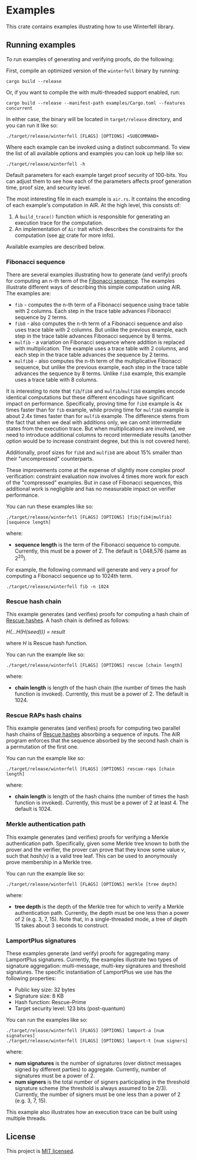 # Examples
This crate contains examples illustrating how to use Winterfell library.

## Running examples
To run examples of generating and verifying proofs, do the following:

First, compile an optimized version of the `winterfell` binary by running:
```
cargo build --release
```
Or, if you want to compile the with multi-threaded support enabled, run:
```
cargo build --release --manifest-path examples/Cargo.toml --features concurrent
```

In either case, the binary will be located in `target/release` directory, and you can run it like so:
```
./target/release/winterfell [FLAGS] [OPTIONS] <SUBCOMMAND>
```
Where each example can be invoked using a distinct subcommand. To view the list of all available options and examples you can look up help like so:

```
./target/release/winterfell -h
```

Default parameters for each example target proof security of 100-bits. You can adjust them to see how each of the parameters affects proof generation time, proof size, and security level.

The most interesting file in each example is `air.rs`. It contains the encoding of each example's computation in AIR. At the high level, this consists of:

1. A `build_trace()` function which is responsible for generating an execution trace for the computation.
2. An implementation of `Air` trait which describes the constraints for the computation (see [air](../air) crate for more info).

Available examples are described below.

### Fibonacci sequence
There are several examples illustrating how to generate (and verify) proofs for computing an n-th term of the [Fibonacci sequence](https://en.wikipedia.org/wiki/Fibonacci_number). The examples illustrate different ways of describing this simple computation using AIR. The examples are:

* `fib` - computes the n-th term of a Fibonacci sequence using trace table with 2 columns. Each step in the trace table advances Fibonacci sequence by 2 terms.
* `fib8` - also computes the n-th term of a Fibonacci sequence and also uses trace table with 2 columns. But unlike the previous example, each step in the trace table advances Fibonacci sequence by 8 terms.
* `mulfib` - a variation on Fibonacci sequence where addition is replaced with multiplication. The example uses a trace table with 2 columns, and each step in the trace table advances the sequence by 2 terms.
* `mulfib8` - also computes the n-th term of the multiplicative Fibonacci sequence, but unlike the previous example, each step in the trace table advances the sequence by 8 terms. Unlike `fib8` example, this example uses a trace table with 8 columns.

It is interesting to note that `fib`/`fib8` and `mulfib`/`mulfib8` examples encode identical computations but these different encodings have significant impact on performance. Specifically, proving time for `fib8` example is 4x times faster than for `fib` example, while proving time for `mulfib8` example is about 2.4x times faster than for `mulfib` example. The difference stems from the fact that when we deal with additions only, we can omit intermediate states from the execution trace. But when multiplications are involved, we need to introduce additional columns to record intermediate results (another option would be to increase constraint degree, but this is not covered here).

Additionally, proof sizes for `fib8` and `mulfib8` are about 15% smaller than their "uncompressed" counterparts.

These improvements come at the expense of slightly more complex proof verification: constraint evaluation now involves 4 times more work for each of the "compressed" examples. But in case of Fibonacci sequences, this additional work is negligible and has no measurable impact on verifier performance.

You can run these examples like so:
```
./target/release/winterfell [FLAGS] [OPTIONS] [fib|fib4|mulfib] [sequence length]
```
where:

* **sequence length** is the term of the Fibonacci sequence to compute. Currently, this must be a power of 2. The default is 1,048,576 (same as 2<sup>20</sup>).

For example, the following command will generate and very a proof for computing a Fibonacci sequence up to 1024th term.
```
./target/release/winterfell fib -n 1024 
```

### Rescue hash chain
This example generates (and verifies) proofs for computing a hash chain of [Rescue hashes](https://eprint.iacr.org/2019/426). A hash chain is defined as follows:

*H(...H(H(seed))) = result*

where *H* is Rescue hash function.

You can run the example like so:
```
./target/release/winterfell [FLAGS] [OPTIONS] rescue [chain length]
```
where:

* **chain length** is length of the hash chain (the number of times the hash function is invoked). Currently, this must be a power of 2. The default is 1024.

### Rescue RAPs hash chains
This example generates (and verifies) proofs for computing two parallel hash chains of [Rescue hashes](https://eprint.iacr.org/2019/426) absorbing a
sequence of inputs. The AIR program enforces that the sequence absorbed by the second hash chain is a permutation of the first one.

You can run the example like so:
```
./target/release/winterfell [FLAGS] [OPTIONS] rescue-raps [chain length]
```
where:

* **chain length** is length of the hash chains (the number of times the hash function is invoked). Currently, this must be a power of 2 at least 4. The default is 1024.

### Merkle authentication path
This example generates (and verifies) proofs for verifying a Merkle authentication path. Specifically, given some Merkle tree known to both the prover and the verifier, the prover can prove that they know some value *v*, such that *hash(v)* is a valid tree leaf. This can be used to anonymously prove membership in a Merkle tree.

You can run the example like so:
```
./target/release/winterfell [FLAGS] [OPTIONS] merkle [tree depth]
```
where:

* **tree depth** is the depth of the Merkle tree for which to verify a Merkle authentication path. Currently, the depth must be one less than a power of 2 (e.g. 3, 7, 15). Note that, in a single-threaded mode, a tree of depth 15 takes about 3 seconds to construct.

### LamportPlus signatures
These examples generate (and verify) proofs for aggregating many LamportPlus signatures. Currently, the examples illustrate two types of signature aggregation: multi-message, multi-key signatures and threshold signatures. The specific instantiation of LamportPlus we use has the following properties:

* Public key size: 32 bytes
* Signature size: 8 KB
* Hash function: Rescue-Prime
* Target security level: 123 bits (post-quantum)

You can run the examples like so:
```
./target/release/winterfell [FLAGS] [OPTIONS] lamport-a [num signatures]
./target/release/winterfell [FLAGS] [OPTIONS] lamport-t [num signers]
```
where:

* **num signatures** is the number of signatures (over distinct messages signed by different parties) to aggregate. Currently, number of signatures must be a power of 2.
* **num signers** is the total number of signers participating in the threshold signature scheme (the threshold is always assumed to be 2/3). Currently, the number of signers must be one less than a power of 2 (e.g. 3, 7, 15).

This example also illustrates how an execution trace can be built using multiple threads.

License
-------

This project is [MIT licensed](../LICENSE).